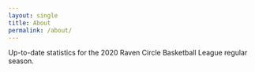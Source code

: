 ```yaml
---
layout: single
title: About
permalink: /about/
---
```


Up-to-date statistics for the 2020 Raven Circle Basketball League regular season.


[jekyll-organization]: https://github.com/jekyll
